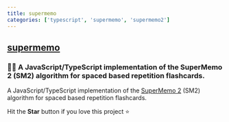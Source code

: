 ```yaml
---
title: supermemo
categories: ['typescript', 'supermemo', 'supermemo2']
---
```

## [supermemo](https://github.com/Maxvien/supermemo)

### 🧑‍🎓  A JavaScript/TypeScript implementation of the SuperMemo 2 (SM2) algorithm for spaced based repetition flashcards.


A JavaScript/TypeScript implementation of the [SuperMemo 2](https://super-memory.com/english/ol/sm2.htm) (SM2) algorithm for spaced based repetition flashcards.

Hit the **Star** button if you love this project ⭐️
